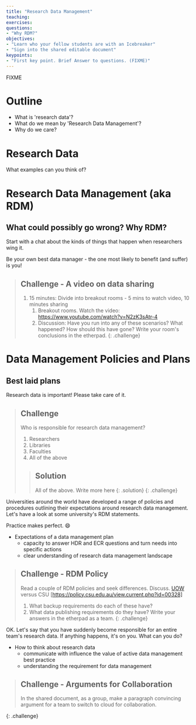 ```yaml
---
title: "Research Data Management"
teaching:
exercises:
questions:
- "Why RDM?"
objectives:
- "Learn who your fellow students are with an Icebreaker"
- "Sign into the shared editable document"
keypoints:
- "First key point. Brief Answer to questions. (FIXME)"
---
```

FIXME


# Outline

* What is 'research data'?
* What do we mean by 'Research Data Management'?
* Why do we care?

# Research Data

What examples can you think of?

# Research Data Management (aka RDM)

## What could possibly go wrong? Why RDM?

Start with a chat about the kinds of things that happen when researchers wing it.

Be your own best data manager - the one most likely to benefit (and suffer) is you!

> ## Challenge - A video on data sharing
>
> 1. 15 minutes: Divide into breakout rooms - 5 mins to watch video, 10 minutes sharing
>    1. Breakout rooms. Watch the video: https://www.youtube.com/watch?v=N2zK3sAtr-4
>    1.  Discussion: Have you run into any of these scenarios? What happened? How should this have gone? Write your room's conclusions in the etherpad.
{: .challenge}

# Data Management Policies and Plans

## Best laid plans

Research data is important! Please take care of it.

> ## Challenge
>
>Who is responsible for research data management?
> 1. Researchers
> 1. Libraries
> 1. Faculties
> 1. All of the above
> > ## Solution
> > 
> > All of the above. Write more here
> {: .solution}
{: .challenge}

Universities around the world have developed a range of policies and procedures outlining their expectations around research data management. Let's have a look at some university's RDM statements.

 Practice makes perfect. :smile:

 * Expectations of a data management plan
    * capacity to answer HDR and ECR questions and turn needs into specific actions
    * clear understanding of research data management landscape

> ## Challenge - RDM Policy
>
> Read a couple of RDM policies and seek differences. Discuss.
> [UOW](https://documents.uow.edu.au/about/policy/UOW116802.html) versus CSU [https://policy.csu.edu.au/view.current.php?id=00328]
> 1. What backup requirements do each of these have?
> 1. What data publishing requirements do they have?
> Write your answers in the etherpad as a team.
{: .challenge}



OK. Let's say that you have suddenly become responsible for an entire team's research data. If anything happens, it's on you. What can you do?

* How to think about research data
   * communicate with influence the value of active data management best practice
   * understanding the requirement for data management

> ## Challenge - Arguments for Collaboration
>
> In the shared document, as a group, make a paragraph convincing argument for a team to switch to cloud for collaboration.
>
{: .challenge}
